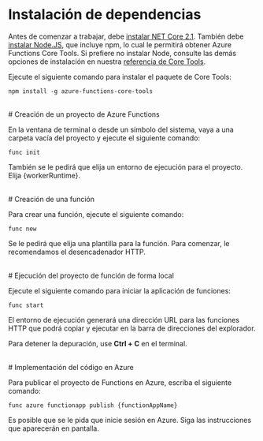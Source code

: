 # Instalación de dependencias

Antes de comenzar a trabajar, debe [instalar NET Core 2.1](https://go.microsoft.com/fwlink/?linkid=2016373). También debe [instalar Node.JS](https://go.microsoft.com/fwlink/?linkid=2016195), que incluye npm, lo cual le permitirá obtener Azure Functions Core Tools. Si prefiere no instalar Node, consulte las demás opciones de instalación en nuestra [referencia de Core Tools](https://go.microsoft.com/fwlink/?linkid=2016192).

Ejecute el siguiente comando para instalar el paquete de Core Tools:

``` npm install -g azure-functions-core-tools ```

<br/>
# Creación de un proyecto de Azure Functions

En la ventana de terminal o desde un símbolo del sistema, vaya a una carpeta vacía del proyecto y ejecute el siguiente comando:

``` func init ```

También se le pedirá que elija un entorno de ejecución para el proyecto. Elija {workerRuntime}.

<br/>
# Creación de una función

Para crear una función, ejecute el siguiente comando:

``` func new ```

Se le pedirá que elija una plantilla para la función. Para comenzar, le recomendamos el desencadenador HTTP.

<br/>
# Ejecución del proyecto de función de forma local

Ejecute el siguiente comando para iniciar la aplicación de funciones:

``` func start ```

El entorno de ejecución generará una dirección URL para las funciones HTTP que podrá copiar y ejecutar en la barra de direcciones del explorador.

Para detener la depuración, use **Ctrl + C** en el terminal.

<br/>
# Implementación del código en Azure

Para publicar el proyecto de Functions en Azure, escriba el siguiente comando:

``` func azure functionapp publish {functionAppName} ```

Es posible que se le pida que inicie sesión en Azure. Siga las instrucciones que aparecerán en pantalla.
